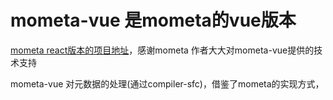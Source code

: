 # mometa-vue 是mometa的vue版本

[mometa react版本的项目地址](https://github.com/imcuttle/mometa)，感谢mometa 作者大大对mometa-vue提供的技术支持

mometa-vue 对元数据的处理(通过compiler-sfc)，借鉴了mometa的实现方式，



